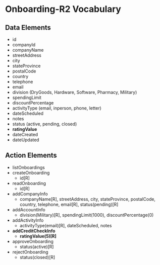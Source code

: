 # Onboarding-R2 Vocabulary

## Data Elements
 * id
 * companyId
 * companyName
 * streetAddress
 * city
 * stateProvince
 * postalCode
 * country
 * telephone
 * email
 * division (DryGoods, Hardware, Software, Pharmacy, Military)
 * spendingLimit
 * discountPercentage
 * activityType (email, inperson, phone, letter)
 * dateScheduled
 * notes
 * status (active, pending, closed)
 * **ratingValue**
 * dateCreated
 * dateUpdated

## Action Elements
 
 * listOnboardings
 * createOnboarding
   * id[R]
 * readOnboarding
   * id[R]
 * addCompanyInfo
   * companyName[R], streetAddress, city, stateProvince, postalCode, country, telephone, email[R], status(pending)[R]
 * addAccountInfo
   * division(Military)[R], spendingLimit(1000), discountPercentage(0)
 * addActivityInfo
   * activityType(email)[R], dateScheduled, notes
 * **addCreditCheckInfo**
   * **ratingValue(5)[R]**
 * approveOnboarding
   * status(active)[R]
 * rejectOnboarding
   * status(closed)[R]

